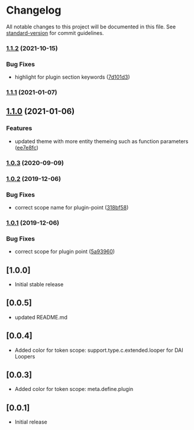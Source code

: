 # Changelog

All notable changes to this project will be documented in this file. See [standard-version](https://github.com/conventional-changelog/standard-version) for commit guidelines.

### [1.1.2](https://github.com/vivekvjn/dai-theme/compare/v1.1.1...v1.1.2) (2021-10-15)


### Bug Fixes

* highlight for plugin section keywords ([7d101d3](https://github.com/vivekvjn/dai-theme/commit/7d101d3c87c48cf463ef70d0da6caac586254aa3))

### [1.1.1](https://github.com/vivekvjn/dai-theme/compare/v1.1.0...v1.1.1) (2021-01-07)

## [1.1.0](https://github.com/vivekvjn/dai-theme/compare/v1.0.3...v1.1.0) (2021-01-06)


### Features

* updated theme with more entity themeing such as function parameters ([ee7e8fc](https://github.com/vivekvjn/dai-theme/commit/ee7e8fcc89691933ab86d4e271f7aadb7ef2c059))

### [1.0.3](https://github.com/vivekvjn/dai-theme/compare/v1.0.2...v1.0.3) (2020-09-09)

### [1.0.2](https://github.com/vivekvjn/dai-theme/compare/v1.0.1...v1.0.2) (2019-12-06)


### Bug Fixes

* correct scope name for plugin-point ([318bf58](https://github.com/vivekvjn/dai-theme/commit/318bf589a72300b2ce51bf1ad2fe053e28323a73))

### [1.0.1](https://github.com/vivekvjn/dai-theme/compare/v1.0.0...v1.0.1) (2019-12-06)


### Bug Fixes

* correct scope for  plugin point ([5a93960](https://github.com/vivekvjn/dai-theme/commit/5a9396057a4c8a13fd427c30605f6356562c278b))

## [1.0.0]

- Initial stable release

## [0.0.5]

- updated README.md

## [0.0.4]

- Added color for token scope: support.type.c.extended.looper for DAI Loopers

## [0.0.3]

- Added color for token scope: meta.define.plugin

## [0.0.1]

- Initial release
